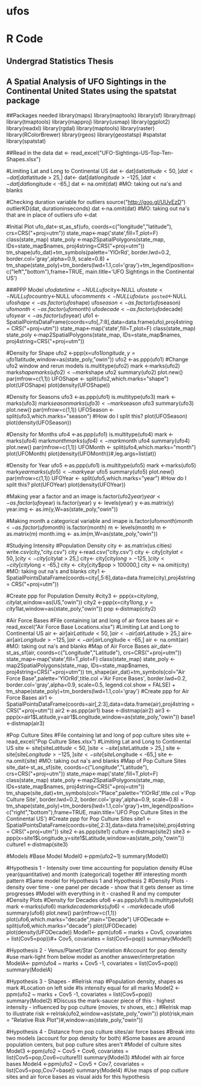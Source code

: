 # ufos
# R Code 
## Undergrad Statistics Thesis
## A Spatial Analysis of UFO Sightings in the Continental United States using the spatstat package

##Packages needed
library(maps)
library(maptools)
library(sf)
library(tmap)
library(tmaptools)
library(mapproj)
library(usmap)
library(ggplot2)
library(readxl)
library(rgdal)
library(maptools)
library(raster)
library(RColorBrewer)
library(rgeos)
library(geostatsp)
#spatstat
library(spatstat)

##Read in the data
dat <- read_excel("UFO-Sightings-US-Top-Ten-Shapes.xlsx")

#Limiting Lat and Long to Continental US
dat <- dat[dat$latitude < 50,]
dat <- dat[dat$latitude > 25,]
dat<- dat[dat$longitude > -125,]
dat <- dat[dat$longitude < -65,]
dat <- na.omit(dat) #MO: taking out na's and blanks

#Checking duration variable for outliers
source("http://goo.gl/UUyEzD")
outlierKD(dat, durationinseconds)
dat <-na.omit(dat) #MO: taking out na's that are in place of outliers
ufo <-dat

#Initial Plot
ufo_dat<-st_as_sf(ufo, coords=c("longitude","latitude"), crs=CRS("+proj=utm"))
state_map<-map('state',fill=T,plot=F)
class(state_map)
state_poly <-map2SpatialPolygons(state_map, IDs=state_map$names, proj4string=CRS("+proj=utm"))
tm_shape(ufo_dat)+tm_symbols(palette='YlOrRd', border.lwd=0.2, border.col='gray',alpha=0.9, scale=0.8) +
  tm_shape(state_poly)+tm_borders(lwd=1.1,col='gray')+tm_legend(position=c("left","bottom"),frame=TRUE,
                                                                main.title='UFO Sightings in the Continental US')
 
###PPP Model 
ufo$datetime<-NULL
ufo$city<-NULL
ufo$state<-NULL
ufo$country<-NULL
ufo$comments<-NULL
ufo$`date posted`<-NULL
ufo$shape <- as.factor(ufo$shape)
ufo$season <- as.factor(ufo$season)
ufo$month <- as.factor(ufo$month)
ufo$decade <-as.factor(ufo$decade)
ufo$year <-as.factor(ufo$year)
ufo1 <-SpatialPointsDataFrame(coords=ufo[,7:8],data=data.frame(ufo),proj4string = CRS("+proj=utm"))
state_map<-map('state',fill=T,plot=F)
class(state_map)
state_poly <-map2SpatialPolygons(state_map, IDs=state_map$names, proj4string=CRS("+proj=utm"))

#Density for Shape
ufo2 <-ppp(x=ufo1$longitude,y=ufo1$latitude,window=as(state_poly,"owin"))
ufo2 <-as.ppp(ufo1) #Change ufo2 window and rerun models
is.multitype(ufo2)
mark <-marks(ufo2)
mark$shape
marks(ufo2)<-mark$shape
ufo2
summary(ufo2)
plot.new()
par(mfrow=c(1,1))
UFOShape <- split(ufo2,which.marks="shape")
plot(UFOShape)
plot(density(UFOShape))

#Density for Seasons
ufo3 <-as.ppp(ufo1)
is.multitype(ufo3)
mark <-marks(ufo3)
mark$season
marks(ufo3)<-mark$season
ufo3
summary(ufo3)
plot.new()
par(mfrow=c(1,1))
UFOSeason <- split(ufo3,which.marks="season") #How do I split this? 
plot(UFOSeason)
plot(density(UFOSeason))

#Density for Months
ufo4 <-as.ppp(ufo1)
is.multitype(ufo4)
mark <-marks(ufo4)
mark$month
marks(ufo4)<-mark$month
ufo4
summary(ufo4)
plot.new()
par(mfrow=c(1,1))
UFOMonth <- split(ufo4,which.marks="month")
plot(UFOMonth)
plot(density(UFOMonth))#,leg.args=list(at))

#Density for Year
ufo5 <-as.ppp(ufo1)
is.multitype(ufo5)
mark <-marks(ufo5)
mark$year
marks(ufo5)<-mark$year
ufo5
summary(ufo5)
plot.new()
par(mfrow=c(1,1))
UFOYear <- split(ufo5,which.marks="year") #How do I split this? 
plot(UFOYear)
plot(density(UFOYear))

#Making year a factor and an image
is.factor(ufo2$year)
year <-as.factor(ufo$year)
is.factor(year)
y <- levels(year)
y <-as.matrix(y)
year.img <- as.im(y,W=as(state_poly,"owin"))

#Making month a categorical variable and imape
is.factor(ufo$month)
month <-as.factor(ufo$month)
is.factor(month)
m <- levels(month)
m <-as.matrix(m)
month.img <- as.im(m,W=as(state_poly,"owin"))


#Studying Intensity
#Population Density
city <- as.matrix(us.cities)
write.csv(city,"city.csv")
city <-read.csv("city.csv")
city <- city[city$lat < 50,]
city <- city[city$lat > 25,] 
city<- city[city$long > -125,]
city <- city[city$long < -65,]
city <- city[city$pop > 100000,]
city <- na.omit(city) #MO: taking out na's and blanks
city1 <-SpatialPointsDataFrame(coords=city[,5:6],data=data.frame(city),proj4string = CRS("+proj=utm"))

#Create ppp for Population Density
#city3 <- ppp(x=city$long,city$lat,window=as(US,"owin"))
city2 <-ppp(x=city1$long,y=city1$lat,window=as(state_poly,"owin"))
pop <-distmap(city2)

#Air Force Bases
#File containing lat and long of air force bases
air <-read_excel("Air Force Base Locations.xlsx")
#Limiting Lat and Long to Continental US
air <- air[air$Latitude < 50,]
air <- air[air$Latitude > 25,]
air<- air[air$Longitude > -125,]
air <- air[air$Longitude < -65,]
air <- na.omit(air) #MO: taking out na's and blanks
#Map of Air Force Bases
air_dat<-st_as_sf(air, coords=c("Longitude","Latitude"), crs=CRS("+proj=utm"))
state_map<-map('state',fill=T,plot=F)
class(state_map)
state_poly <-map2SpatialPolygons(state_map, IDs=state_map$names, proj4string=CRS("+proj=utm"))
tm_shape(air_dat)+tm_symbols(col="Air Force Base",palette='YlOrRd',title.col ='Air Force Bases', border.lwd=0.2, border.col='gray',alpha=0.9, scale=0.5, legend.col.show = FALSE) +
  tm_shape(state_poly)+tm_borders(lwd=1.1,col='gray')
#Create ppp for Air Force Bases
air1 <-SpatialPointsDataFrame(coords=air[,2:3],data=data.frame(air),proj4string = CRS("+proj=utm"))
air2 <-as.ppp(air1)
base <-distmap(air2)
air3 <-ppp(x=air1$Latitude,y=air1$Longitude,window=as(state_poly,"owin"))
base1 <-distmap(air3)

#Pop Culture Sites
#File containing lat and long of pop culture sites
site <-read_excel("Pop Culture Sites.xlsx")
#Limiting Lat and Long to Continental US
site <- site[site$Latitude < 50,]
site <- site[site$Latitude > 25,]
site <- site[site$Longitude > -125,]
site <- site[site$Longitude < -65,]
site <- na.omit(site) #MO: taking out na's and blanks
#Map of Pop Culture Sites
site_dat<-st_as_sf(site, coords=c("Longitude","Latitude"), crs=CRS("+proj=utm"))
state_map<-map('state',fill=T,plot=F)
class(state_map)
state_poly <-map2SpatialPolygons(state_map, IDs=state_map$names, proj4string=CRS("+proj=utm"))
tm_shape(site_dat)+tm_symbols(col="Place",palette='YlOrRd',title.col ='Pop Culture Site', border.lwd=0.2, border.col='gray',alpha=0.9, scale=0.8) +
  tm_shape(state_poly)+tm_borders(lwd=1.1,col='gray')+tm_legend(position=c("right","bottom"),frame=TRUE,
                                                                main.title='UFO Pop Culture Sites in the Continental US')
#Create ppp for Pop Culture Sites
site1 <-SpatialPointsDataFrame(coords=site[,2:3],data=data.frame(site),proj4string = CRS("+proj=utm"))
site2 <-as.ppp(site1)
culture <-distmap(site2)
site3 <-ppp(x=site1$Longitude,y=site1$Latitude,window=as(state_poly,"owin"))
culture1 <-distmap(site3)

#Models
#Base Model
Model0 <-ppm(ufo2~1)
summary(Model0)

#Hypothesis 1 - Intensity over time accounting for population density
#Use year(quantitative) and month (categorical) together
#If interesting month pattern
#Same model for Hypothesis 1 and Hypothesis 2
#Density Plots - density over time - one panel per decade - show that it gets denser as time progresses
#Model with everything in it - crashed R and my computer
#Density Plots
#Density for Decades
ufo6 <-as.ppp(ufo1)
is.multitype(ufo6)
mark <-marks(ufo6)
mark$decade
marks(ufo6)<-mark$decade
ufo6
summary(ufo6)
plot.new()
par(mfrow=c(1,1))
plot(ufo6,which.marks="decade",main="Decade") 
UFODecade <- split(ufo6,which.marks="decade")
plot(UFODecade)
plot(density(UFODecade))
Model1<- ppm(ufo6 ~ marks + Cov5, covariates = list(Cov5=pop))#+ Cov5, covariates = list(Cov5=pop))
summary(Model1)

#Hypothesis 2 - Venus/Planet/Star Correlation
#Account for pop density
#use mark-light from below model as another answer/interpretation
ModelA<- ppm(ufo4 ~ marks + Cov5 -1, covariates = list(Cov5=pop))
summary(ModelA)

#Hypothesis 3 - Shapes - 
#Relrisk map
#Population density, shapes as mark
#Location on left side
#Is intensity equal for all marks
Model2 <-ppm(ufo2 ~ marks + Cov5 -1, covariates = list(Cov5=pop))
summary(Model2) #Discuss the mark-saucer piece of this - highest intensity - influenced by pop culture (movies, tv shows, etc.)
#Relrisk map to illustrate
risk <-relrisk(ufo2,window=as(state_poly,"owin"))
plot(risk,main = "Relative Risk Plot")#,window=as(state_poly,"owin"))

#Hypothesis 4 - Distance from pop culture sites/air force bases
#Break into two models (account for pop density for both)
#Some bases are around population centers, but pop culture sites aren't 
#Model of culture sites
Model3 <-ppm(ufo2 ~ Cov5 + Cov6, covariates = list(Cov5=pop,Cov6=culture1))
summary(Model3)
#Model with air force bases 
Model4 <-ppm(ufo2 ~ Cov5 + Cov7, covariates = list(Cov5=pop,Cov7=base))
summary(Model4)
#Use maps of pop cutlure sites and air force bases as visual aids for this hypothesis
